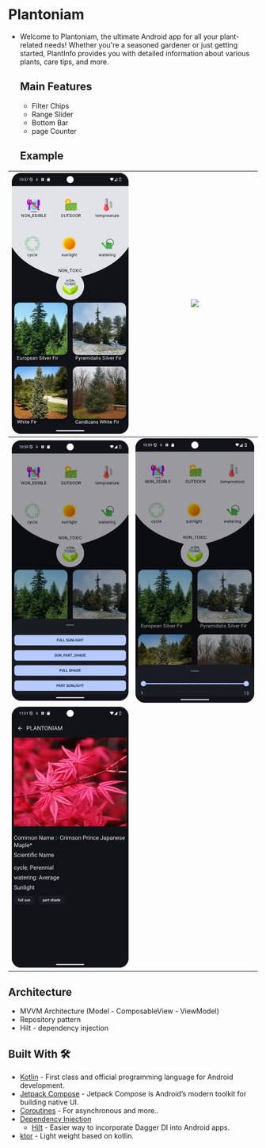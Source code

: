 ﻿# Plantoniam
 - Welcome to Plantoniam, the ultimate Android app for all your plant-related needs! Whether you're a seasoned gardener or just getting started, PlantInfo provides you with detailed information about various plants, care tips, and more.

   ## Main Features
   - Filter Chips
   - Range Slider
   - Bottom Bar
   - page Counter

   ## Example
| <img src="app/src/main/res/drawable/homescreen.png" width="300"/> | <img src="app/src/main/res/drawable/homescreen2.png" width="300"/> |
|:------------------------------------------------------------------:|:-------------------------------------------------------------------:|
| <img src="app/src/main/res/drawable/bottombar.png" width="300"/>   | <img src="app/src/main/res/drawable/rangeslider.png" width="300"/>  |
| <img src="app/src/main/res/drawable/plantinformationscreen.png" width="300"/> |  |

 ## Architecture 
  - MVVM Architecture (Model - ComposableView - ViewModel)
  - Repository pattern
  - Hilt - dependency injection

## Built With 🛠
- [Kotlin](https://kotlinlang.org/) - First class and official programming language for Android development.
- [Jetpack Compose](https://developer.android.com/jetpack/compose) - Jetpack Compose is Android’s modern toolkit for building native UI.
- [Coroutines](https://kotlinlang.org/docs/reference/coroutines-overview.html) - For asynchronous and more..
- [Dependency Injection](https://developer.android.com/training/dependency-injection)
  - [Hilt](https://dagger.dev/hilt) - Easier way to incorporate Dagger DI into Android apps.
- [ktor](https://ktor.io/docs/client-engines.html) - Light weight based on kotlin.
